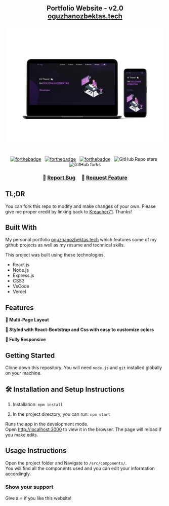 <h2 align="center">
  Portfolio Website - v2.0<br/>
  <a href="http://oguzhanozbektas.tech/" target="_blank">oguzhanozbektas.tech</a>
</h2>
<div align="center">
  <img alt="Demo" src="./Images/readme-img1.png" />
</div>

<br/>

<center>

[![forthebadge](https://forthebadge.com/images/badges/built-with-love.svg)](https://forthebadge.com) &nbsp;
[![forthebadge](https://forthebadge.com/images/badges/made-with-javascript.svg)](https://forthebadge.com) &nbsp;
[![forthebadge](https://forthebadge.com/images/badges/open-source.svg)](https://forthebadge.com) &nbsp;
![GitHub Repo stars](https://img.shields.io/github/stars/Kreacher71/Portfolio?color=red&logo=github&style=for-the-badge) &nbsp;
![GitHub forks](https://img.shields.io/github/forks/Kreacher71/Portfolio?color=red&logo=github&style=for-the-badge)

</center>

<h3 align="center">
    🔹
    <a href="https://github.com/Kreacher71/Portfolio/issues">Report Bug</a> &nbsp; &nbsp;
    🔹
    <a href="https://github.com/Kreacher71/Portfolio/issues">Request Feature</a>
</h3>

## TL;DR

You can fork this repo to modify and make changes of your own. Please give me proper credit by linking back to [Kreacher71](https://github.com/Kreacher71/Portfolio). Thanks!

## Built With

My personal portfolio <a href="http://oguzhanozbektas.tech/" target="_blank">oguzhanozbektas.tech</a> which features some of my github projects as well as my resume and technical skills.<br/>

This project was built using these technologies.

- React.js
- Node.js
- Express.js
- CSS3
- VsCode
- Vercel

## Features

**📖 Multi-Page Layout**

**🎨 Styled with React-Bootstrap and Css with easy to customize colors**

**📱 Fully Responsive**

## Getting Started

Clone down this repository. You will need `node.js` and `git` installed globally on your machine.

## 🛠 Installation and Setup Instructions

1. Installation: `npm install`

2. In the project directory, you can run: `npm start`

Runs the app in the development mode.\
Open [http://localhost:3000](http://localhost:3000) to view it in the browser.
The page will reload if you make edits.

## Usage Instructions

Open the project folder and Navigate to `/src/components/`. <br/>
You will find all the components used and you can edit your information accordingly.

### Show your support

Give a ⭐ if you like this website!


